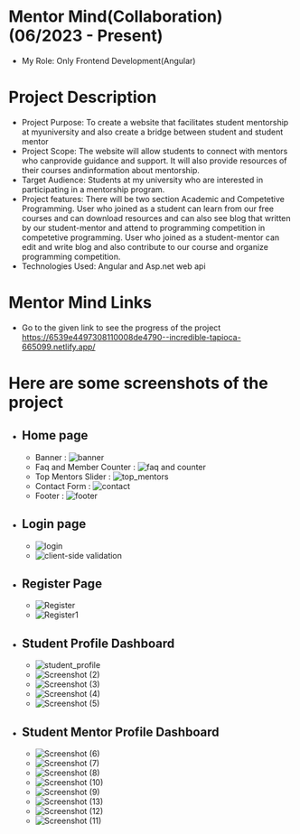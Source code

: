 # Mentor Mind(Collaboration) (06/2023 - Present)
  - My Role: Only Frontend Development(Angular) 
# Project Description
 - Project Purpose: To create a website that facilitates student mentorship at myuniversity and also create a bridge between student and student mentor
 - Project Scope: The website will allow students to connect with mentors who canprovide guidance and support. It will also provide resources of their courses andinformation about mentorship.
 - Target Audience: Students at my university who are interested in participating in a mentorship program.
 - Project features: There will be two section Academic and Competetive Programming. User who joined as a student can learn from our free courses and can download resources and can also see blog that written by our student-mentor and attend to programming competition in competetive programming. User who joined as a student-mentor can edit and write blog and also contribute to our course and organize programming competition.
 - Technologies Used: Angular and Asp.net web api
  
# Mentor Mind Links
- Go to the given link to see the progress of the project https://6539e4497308110008de4790--incredible-tapioca-665099.netlify.app/
# Here are some screenshots of the project
- ## Home page
  - Banner : ![banner](https://github.com/bishal158/MentorMind/assets/67275108/2d77fcc2-4cdb-4f30-9d18-421fd942e84a)
  - Faq and Member Counter : ![faq and counter](https://github.com/bishal158/MentorMind/assets/67275108/60798bdc-4be5-43a6-a442-ac3ff190026a)
  - Top Mentors Slider : ![top_mentors](https://github.com/bishal158/MentorMind/assets/67275108/3d790e34-e48e-45f4-8d0d-789c38459c6b)
  - Contact Form : ![contact](https://github.com/bishal158/MentorMind/assets/67275108/eac00793-49aa-493f-9e84-603a362c59fb)
  - Footer : ![footer](https://github.com/bishal158/MentorMind/assets/67275108/52f08348-997f-4569-b61f-9f7b98042694)
- ## Login page
  - ![login](https://github.com/bishal158/MentorMind/assets/67275108/83d60de1-3962-49dd-ac91-ba6a413387ae)
  - ![client-side validation](https://github.com/bishal158/MentorMind/assets/67275108/3df74637-2ec7-4cc2-b689-0c1644de84fc)
- ## Register Page
  - ![Register](https://github.com/bishal158/MentorMind/assets/67275108/1fd71ff6-835f-45e4-8f4c-9c858749a464)
  - ![Register1](https://github.com/bishal158/MentorMind/assets/67275108/65dcdca3-4a7d-4702-b149-142a62e95ba1)
- ## Student Profile Dashboard
  - ![student_profile](https://github.com/bishal158/MentorMind/assets/67275108/2d41b6be-4c7b-4205-9620-014a7eb03a76)
  - ![Screenshot (2)](https://github.com/bishal158/MentorMind/assets/67275108/60f4d980-a15a-4811-bf44-40a4f314cf2c)
  - ![Screenshot (3)](https://github.com/bishal158/MentorMind/assets/67275108/1a892629-7fbc-4264-b6b4-df5c8286cc4b)
  - ![Screenshot (4)](https://github.com/bishal158/MentorMind/assets/67275108/8fd7e507-4a14-4c17-ae0f-42649703cb6e)
  - ![Screenshot (5)](https://github.com/bishal158/MentorMind/assets/67275108/66963ca9-2c25-4f78-9f09-d3b3dfe93a0b)
- ## Student Mentor Profile Dashboard
  - ![Screenshot (6)](https://github.com/bishal158/MentorMind/assets/67275108/adb479f5-5be0-4459-9843-1971ae8838d4)
  - ![Screenshot (7)](https://github.com/bishal158/MentorMind/assets/67275108/0a867185-4627-459a-ab6d-587d0c9845d2)
  - ![Screenshot (8)](https://github.com/bishal158/MentorMind/assets/67275108/b9e74154-024f-4e12-8496-0553e249fd9e)
  - ![Screenshot (10)](https://github.com/bishal158/MentorMind/assets/67275108/31c9719b-5380-40bd-8298-97146387ac39)
  - ![Screenshot (9)](https://github.com/bishal158/MentorMind/assets/67275108/ac1ad05c-2338-4739-a63f-bbb09fdb6a5b)
  - ![Screenshot (13)](https://github.com/bishal158/MentorMind/assets/67275108/613ecf66-a4c1-4903-b1b7-5449a52e8b30)
  - ![Screenshot (12)](https://github.com/bishal158/MentorMind/assets/67275108/7fe436f4-6858-4770-b73f-f2153fdf614c)
  - ![Screenshot (11)](https://github.com/bishal158/MentorMind/assets/67275108/93c4a76d-8b52-4fdb-b5cb-3d7e0aaf5b00)








